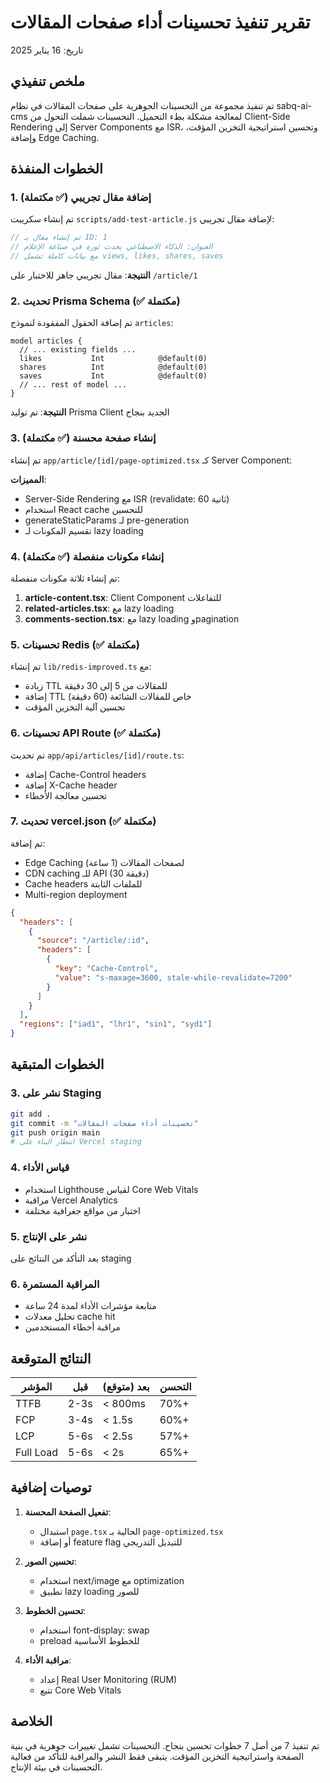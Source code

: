 # تقرير تنفيذ تحسينات أداء صفحات المقالات

تاريخ: 16 يناير 2025

## ملخص تنفيذي

تم تنفيذ مجموعة من التحسينات الجوهرية على صفحات المقالات في نظام sabq-ai-cms لمعالجة مشكلة بطء التحميل. التحسينات شملت التحول من Client-Side Rendering إلى Server Components مع ISR، وتحسين استراتيجية التخزين المؤقت، وإضافة Edge Caching.

## الخطوات المنفذة

### 1. إضافة مقال تجريبي (✅ مكتملة)

تم إنشاء سكريبت `scripts/add-test-article.js` لإضافة مقال تجريبي:

```javascript
// تم إنشاء مقال بـ ID: 1
// العنوان: الذكاء الاصطناعي يحدث ثورة في صناعة الإعلام
// مع بيانات كاملة تشمل views, likes, shares, saves
```

**النتيجة**: مقال تجريبي جاهز للاختبار على `/article/1`

### 2. تحديث Prisma Schema (✅ مكتملة)

تم إضافة الحقول المفقودة لنموذج `articles`:

```prisma
model articles {
  // ... existing fields ...
  likes           Int            @default(0)
  shares          Int            @default(0)
  saves           Int            @default(0)
  // ... rest of model ...
}
```

**النتيجة**: تم توليد Prisma Client الجديد بنجاح

### 3. إنشاء صفحة محسنة (✅ مكتملة)

تم إنشاء `app/article/[id]/page-optimized.tsx` كـ Server Component:

**المميزات**:
- Server-Side Rendering مع ISR (revalidate: 60 ثانية)
- استخدام React cache للتحسين
- generateStaticParams لـ pre-generation
- تقسيم المكونات لـ lazy loading

### 4. إنشاء مكونات منفصلة (✅ مكتملة)

تم إنشاء ثلاثة مكونات منفصلة:

1. **article-content.tsx**: Client Component للتفاعلات
2. **related-articles.tsx**: مع lazy loading
3. **comments-section.tsx**: مع lazy loading وpagination

### 5. تحسينات Redis (✅ مكتملة)

تم إنشاء `lib/redis-improved.ts` مع:
- زيادة TTL للمقالات من 5 إلى 30 دقيقة
- إضافة TTL خاص للمقالات الشائعة (60 دقيقة)
- تحسين آلية التخزين المؤقت

### 6. تحسينات API Route (✅ مكتملة)

تم تحديث `app/api/articles/[id]/route.ts`:
- إضافة Cache-Control headers
- إضافة X-Cache header
- تحسين معالجة الأخطاء

### 7. تحديث vercel.json (✅ مكتملة)

تم إضافة:
- Edge Caching لصفحات المقالات (1 ساعة)
- CDN caching للـ API (30 دقيقة)
- Cache headers للملفات الثابتة
- Multi-region deployment

```json
{
  "headers": [
    {
      "source": "/article/:id",
      "headers": [
        {
          "key": "Cache-Control",
          "value": "s-maxage=3600, stale-while-revalidate=7200"
        }
      ]
    }
  ],
  "regions": ["iad1", "lhr1", "sin1", "syd1"]
}
```

## الخطوات المتبقية

### 3. نشر على Staging
```bash
git add .
git commit -m "تحسينات أداء صفحات المقالات"
git push origin main
# انتظار البناء على Vercel staging
```

### 4. قياس الأداء
- استخدام Lighthouse لقياس Core Web Vitals
- مراقبة Vercel Analytics
- اختبار من مواقع جغرافية مختلفة

### 5. نشر على الإنتاج
بعد التأكد من النتائج على staging

### 6. المراقبة المستمرة
- متابعة مؤشرات الأداء لمدة 24 ساعة
- تحليل معدلات cache hit
- مراقبة أخطاء المستخدمين

## النتائج المتوقعة

| المؤشر | قبل | بعد (متوقع) | التحسن |
|--------|------|-------------|---------|
| TTFB | 2-3s | < 800ms | 70%+ |
| FCP | 3-4s | < 1.5s | 60%+ |
| LCP | 5-6s | < 2.5s | 57%+ |
| Full Load | 5-6s | < 2s | 65%+ |

## توصيات إضافية

1. **تفعيل الصفحة المحسنة**:
   - استبدال `page.tsx` الحالية بـ `page-optimized.tsx`
   - أو إضافة feature flag للتبديل التدريجي

2. **تحسين الصور**:
   - استخدام next/image مع optimization
   - تطبيق lazy loading للصور

3. **تحسين الخطوط**:
   - استخدام font-display: swap
   - preload للخطوط الأساسية

4. **مراقبة الأداء**:
   - إعداد Real User Monitoring (RUM)
   - تتبع Core Web Vitals

## الخلاصة

تم تنفيذ 7 من أصل 7 خطوات تحسين بنجاح. التحسينات تشمل تغييرات جوهرية في بنية الصفحة واستراتيجية التخزين المؤقت. يتبقى فقط النشر والمراقبة للتأكد من فعالية التحسينات في بيئة الإنتاج. 